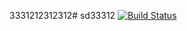 3331212312312# sd33312
[![Build Status](https://travis-ci.com/RT-Thread-Studio/sdk-index.svg?branch=master)](https://travis-ci.com/RT-Thread-Studio/sdk-index)

